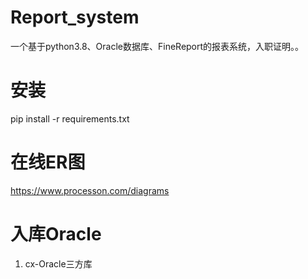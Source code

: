 # Report_system
一个基于python3.8、Oracle数据库、FineReport的报表系统，入职证明。。
# 安装
pip install -r requirements.txt  

# 在线ER图
https://www.processon.com/diagrams

# 入库Oracle
1. cx-Oracle三方库

